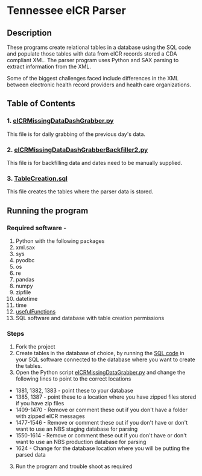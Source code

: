 # Tennessee eICR Parser

## Description
These programs create relational tables in a database using the SQL code and populate those tables with data from eICR records stored a CDA compliant XML. The parser program uses Python and SAX parsing to extract information from the XML.

Some of the biggest challenges faced include differences in the XML between electronic health record providers and health care organizations.

## Table of Contents
### 1. [eICRMissingDataDashGrabber.py](python/eICRMissingDataDashGrabber.py)
This file is for daily grabbing of the previous day's data.

### 2. [eICRMissingDataDashGrabberBackfiller2.py](python/eICRMissingDataDashGrabberBackfiller2.py)
This file is for backfilling data and dates need to be manually supplied.

### 3. [TableCreation.sql](SQL/TableCreation.sql)
This file creates the tables where the parser data is stored.

## Running the program
### Required software -
1. Python with the following packages
  1. xml.sax
  2. sys
  3. pyodbc
  4. os
  5. re
  6. pandas
  7. numpy
  8. zipfile
  9. datetime
  10. time
  11. [usefulFunctions](python/usefulFunctions)
2. SQL software and database with table creation permissions

### Steps
1. Fork the project
2. Create tables in the database of choice, by running the [SQL code](SQL/TableCreation.sql) in your SQL software connected to the database where you want to create the tables.
3. Open the Python script [eICRMissingDataGrabber.py](python/eICRMissingDataGrabber.py) and change the following lines to point to the correct locations
  * 1381, 1382, 1383 - point these to your database
  * 1385, 1387 - point these to a location where you have zipped files stored if you have zip files
  * 1409-1470 - Remove or comment these out if you don't have a folder with zipped eICR messages
  * 1477-1546 - Remove or comment these out if you don't have or don't want to use an NBS staging database for parsing
  * 1550-1614 - Remove or comment these out if you don't have or don't want to use an NBS production database for parsing
  * 1624 - Change for the database location where you will be putting the parsed data
3. Run the program and trouble shoot as required





